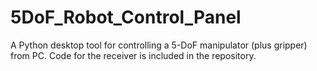 # 5DoF_Robot_Control_Panel
A Python desktop tool for controlling a 5-DoF manipulator (plus gripper) from PC. Code for the receiver is included in the repository.